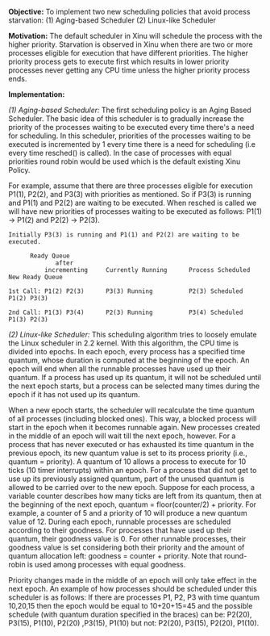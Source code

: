 **Objective:** To implement two new scheduling policies that avoid process starvation:
	(1) Aging-based Scheduler
	(2) Linux-like Scheduler

**Motivation:** The default scheduler in Xinu will schedule the process with the higher priority. Starvation is observed in Xinu when there are two or more processes eligible for execution that have different priorities. The higher priority process gets to execute first which results in lower priority processes never getting any CPU time unless the higher priority process ends. 

**Implementation:**

*(1) Aging-based Scheduler:*
The first scheduling policy is an Aging Based Scheduler. The basic idea of this scheduler is to gradually increase the priority of the processes waiting to be executed every time there's a need for scheduling. In this scheduler, priorities of the processes waiting to be executed is incremented by 1 every time there is a need for scheduling (i.e every time resched() is called). In the case of processes with equal priorities round robin would be used which is the default existing Xinu Policy. 

For example, assume that there are three processes eligible for execution P1(1), P2(2), and P3(3) with priorities as mentioned. So if P3(3) is running and  P1(1) and P2(2) are waiting to be executed. When resched is called we will have new priorities of processes waiting to be executed as follows: P1(1) -> P1(2) and P2(2) -> P2(3).

```
Initially P3(3) is running and P1(1) and P2(2) are waiting to be executed. 
          
	  Ready Queue            
             after                                   
          incrementing     Currently Running      Process Scheduled      New Ready Queue 
	  
1st Call: P1(2) P2(3)      P3(3) Running          P2(3) Scheduled        P1(2) P3(3)

2nd Call: P1(3) P3(4)      P2(3) Running          P3(4) Scheduled        P1(3) P2(3)
```

*(2) Linux-like Scheduler:*
This scheduling algorithm tries to loosely emulate the Linux scheduler in 2.2 kernel. With this algorithm, the CPU time is divided into epochs. In each epoch, every process has a specified time quantum, whose duration is computed at the beginning of the epoch. An epoch will end when all the runnable processes have used up their quantum. If a process has used up its quantum, it will not be scheduled until the next epoch starts, but a process can be selected many times during the epoch if it has not used up its quantum.

When a new epoch starts, the scheduler will recalculate the time quantum of all processes (including blocked ones). This way, a blocked process will start in the epoch when it becomes runnable again. New processes created in the middle of an epoch will wait till the next epoch, however. For a process that has never executed or has exhausted its time quantum in the previous epoch, its new quantum value is set to its process priority (i.e., quantum = priority). A quantum of 10 allows a process to execute for 10 ticks (10 timer interrupts) within an epoch. For a process that did not get to use up its previously assigned quantum, part of the unused quantum is allowed to be carried over to the new epoch. Suppose for each process, a variable counter describes how many ticks are left from its quantum, then at the beginning of the next epoch, quantum = floor(counter/2) + priority. For example, a counter of 5 and a priority of 10 will produce a new quantum value of 12. During each epoch, runnable processes are scheduled according to their goodness. For processes that have used up their quantum, their goodness value is 0. For other runnable processes, their goodness value is set considering both their priority and the amount of quantum allocation left: goodness = counter + priority. Note that round-robin is used among processes with equal goodness.

Priority changes made in the middle of an epoch will only take effect in the next epoch. An example of how processes should be scheduled under this scheduler is as follows:
If there are processes P1, P2, P3 with time quantum 10,20,15 then the epoch would be equal to 10+20+15=45 and the possible schedule (with quantum duration specified in the braces) can be: P2(20), P3(15), P1(10), P2(20) ,P3(15), P1(10) but not: P2(20), P3(15), P2(20), P1(10).
